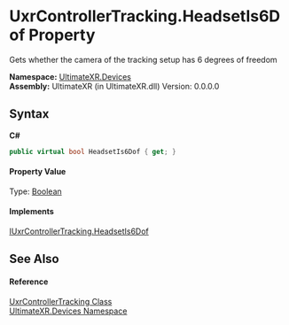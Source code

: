 # UxrControllerTracking.HeadsetIs6Dof Property 
 

Gets whether the camera of the tracking setup has 6 degrees of freedom

**Namespace:**&nbsp;<a href="N_UltimateXR_Devices">UltimateXR.Devices</a><br />**Assembly:**&nbsp;UltimateXR (in UltimateXR.dll) Version: 0.0.0.0

## Syntax

**C#**<br />
``` C#
public virtual bool HeadsetIs6Dof { get; }
```


#### Property Value
Type: <a href="https://docs.microsoft.com/dotnet/api/system.boolean" target="_blank" rel="noopener noreferrer">Boolean</a>

#### Implements
<a href="P_UltimateXR_Devices_IUxrControllerTracking_HeadsetIs6Dof">IUxrControllerTracking.HeadsetIs6Dof</a><br />

## See Also


#### Reference
<a href="T_UltimateXR_Devices_UxrControllerTracking">UxrControllerTracking Class</a><br /><a href="N_UltimateXR_Devices">UltimateXR.Devices Namespace</a><br />